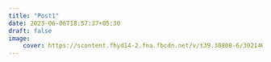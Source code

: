 ```yaml
---
title: "Post1"
date: 2023-06-06T18:57:37+05:30
draft: false
image:
    cover: https://scontent.fhyd14-2.fna.fbcdn.net/v/t39.30808-6/302140307_483103530490482_1250651216139716379_n.jpg?_nc_cat=101&ccb=1-7&_nc_sid=09cbfe&_nc_ohc=IanZmgKpMQ4AX9tSLZb&_nc_ht=scontent.fhyd14-2.fna&oh=00_AfBk0J3XGzM2rEUCVub6sGyoDp0tjXS8LoJTl196w1M4fA&oe=648394FF
---
```



